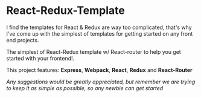 # React-Redux-Template

I find the templates for React & Redux are way too complicated, that's why I've come up with the simplest of templates for getting started on any front end projects.

The simplest of React-Redux template w/ React-router to help you get started with your frontend!.

This project features: 
**Express**, **Webpack**, **React**, **Redux** and **React-Router**

*Any suggestions would be greatly appreciated, but remember we are trying to keep it as simple as possible, so any newbie can get started*

